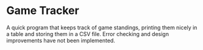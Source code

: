 # Game Tracker

A quick program that keeps track of game standings, printing them nicely in a table and storing them
in a CSV file. Error checking and design improvements have not been implemented.
